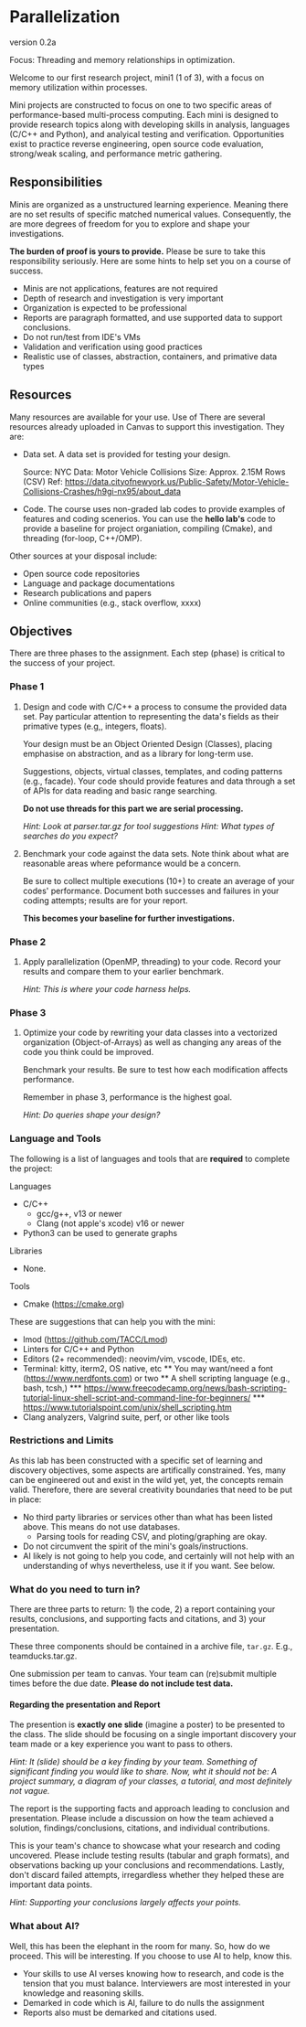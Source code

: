 # Parallelization

version 0.2a 

Focus: Threading and memory relationships in optimization.

Welcome to our first research project, mini1 (1 of 3), with a focus
on memory utilization within processes.

Mini projects are constructed to focus on one to two specific areas of
performance-based multi-process computing. Each mini is designed to 
provide research topics  along with developing skills in analysis, 
languages (C/C++ and Python), and analyical testing and verification. 
Opportunities exist to practice reverse engineering, open source code 
evaluation, strong/weak scaling, and performance metric gathering.


## Responsibilities

Minis are organized as a unstructured learning experience. Meaning
there are no set results of specific matched numerical values. 
Consequently, the are more degrees of freedom for you to explore 
and shape your investigations. 

**The burden of proof is yours to provide.** Please be sure to 
take this responsibility seriously. Here are some hints to help
set you on a course of success. 

   * Minis are not applications, features are not required
   * Depth of research and investigation is very important
   * Organization is expected to be professional 
   * Reports are paragraph formatted, and use supported data
     to support conclusions.
   * Do not run/test from IDE's VMs
   * Validation and verification using good practices
   * Realistic use of classes, abstraction, containers, and 
     primative data types


## Resources

Many resources are available for your use. Use of 
There are several resources already uploaded in Canvas to support this 
investigation. They are:

   * Data set. A data set is provided for testing your design.

     Source: NYC Data: Motor Vehicle Collisions 
     Size: Approx. 2.15M Rows (CSV)
     Ref: https://data.cityofnewyork.us/Public-Safety/Motor-Vehicle-Collisions-Crashes/h9gi-nx95/about_data

   * Code. The course uses non-graded lab codes to provide examples
     of features and coding scenerios. You can use the **hello lab's** 
     code to provide a baseline for project organiation, compiling 
     (Cmake), and threading (for-loop, C++/OMP).
 
Other sources at your disposal include:

   * Open source code repositories
   * Language and package documentations
   * Research publications and papers
   * Online communities (e.g., stack overflow, xxxx)


## Objectives

There are three phases to the assignment. Each step (phase) is critical
to the success of your project.

### Phase 1

   1. Design and code with C/C++ a process to consume the provided 
      data set. Pay particular attention to representing the data's
      fields as their primative types (e.g,, integers, floats).

      Your design must be an Object Oriented Design (Classes), placing 
      emphasise on abstraction, and as a library for long-term use.

      Suggestions, objects, virtual classes, templates, and coding 
      patterns (e.g., facade). Your code should provide features and 
      data through a set of APIs for data reading and basic range 
      searching.
 
      **Do not use threads for this part we are serial processing.**
 
      *Hint: Look at parser.tar.gz for tool suggestions*
      *Hint: What types of searches do you expect?*

   2. Benchmark your code against the data sets. Note think about
      what are reasonable areas where peformance would be a concern.

      Be sure to collect multiple executions (10+) to create an 
      average of your codes' performance. Document both successes and 
      failures in your coding attempts; results are for your report.
 
      **This becomes your baseline for further investigations.**

### Phase 2

   1. Apply parallelization (OpenMP, threading) to your code. Record 
      your results and compare them to your earlier benchmark.

      *Hint: This is where your code harness helps.*

### Phase 3

   1. Optimize your code by rewriting your data classes into a 
      vectorized organization (Object-of-Arrays) as well as changing
      any areas of the code you think could be improved. 

      Benchmark your results. Be sure to test how each modification 
      affects performance. 

      Remember in phase 3, performance is the highest goal. 

      *Hint: Do queries shape your design?*


### Language and Tools

The following is a list of languages and tools that are __required__ to
complete the project:

   Languages
   * C/C++ 
     * gcc/g++, v13 or newer
     * Clang (not apple's xcode) v16 or newer
   * Python3 can be used to generate graphs

   Libraries
   * None.

   Tools
   * Cmake (https://cmake.org)

These are suggestions that can help you with the mini:

   * lmod (https://github.com/TACC/Lmod)
   * Linters for C/C++ and Python
   * Editors (2+ recommended): neovim/vim, vscode, IDEs, etc.
   * Terminal: kitty, iterm2, OS native, etc
        ** You may want/need a font (https://www.nerdfonts.com) or two
        ** A shell scripting language (e.g., bash, tcsh,)
              *** https://www.freecodecamp.org/news/bash-scripting-tutorial-linux-shell-script-and-command-line-for-beginners/
              *** https://www.tutorialspoint.com/unix/shell_scripting.htm 
   * Clang analyzers, Valgrind suite, perf, or other like tools


### Restrictions and Limits

As this lab has been constructed with a specific set of learning and
discovery objectives, some aspects are artifically constrained. Yes,
many can be engineered out and exist in the wild yet, yet, the concepts 
remain valid. Therefore, there are several creativity boundaries that 
need to be put in place:

  * No third party libraries or services other than what has been 
    listed above. This means do not use databases. 
       * Parsing tools for reading CSV, and ploting/graphing are okay. 
  * Do not circumvent the spirit of the mini's goals/instructions.
  * AI likely is not going to help you code, and certainly will
    not help with an understanding of whys nevertheless, use it
    if you want. See below.


### What do you need to turn in?

There are three parts to return: 1) the code, 2) a report containing
your results, conclusions, and supporting facts and citations, and 
3) your presentation.

These three components should be contained in a archive file, `tar.gz`. 
E.g., teamducks.tar.gz.

One submission per team to canvas. Your team can (re)submit multiple 
times before the due date. **Please do not include test data.**


#### Regarding the presentation and Report

The presention is **exactly one slide** (imagine a poster) to be
presented to the class. The slide should be focusing on a single
important discovery your team made or a key experience you want
to pass to others. 

*Hint: It (slide) should be a key finding by your team. Something 
of significant finding you would like to share. Now, wht it should 
not be: A project summary, a diagram of your classes, a tutorial, 
and most definitely not vague.*

The report is the supporting facts and approach leading to conclusion
and presentation. Please include a discussion on how the team achieved 
a solution, findings/conclusions, citations, and individual contributions.

This is your team's chance to showcase what your research and coding
uncovered. Please include testing results (tabular and graph formats),
and observations backing up your conclusions and recommendations. Lastly, 
don't discard failed attempts, irregardless whether they helped these are
important data points.

*Hint: Supporting your conclusions largely affects your points.*


### What about AI?

Well, this has been the elephant in the room for many. So, how 
do we proceed. This will be interesting. If you choose to use 
AI to help, know this.

   * Your skills to use AI verses knowing how to research, and
     code is the tension that you must balance. Interviewers 
     are most interested in your knowledge and reasoning skills.
   * Demarked in code which is AI, failure to do nulls the 
     assignment
   * Reports also must be demarked and citations used.
